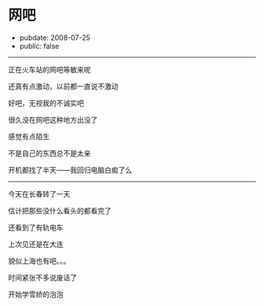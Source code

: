 # 网吧

- pubdate: 2008-07-25
- public: false

--------------------------


正在火车站的网吧等敏来呢

还真有点激动，以前都一直说不激动

好吧，无视我的不诚实吧

很久没在网吧这种地方出没了

感觉有点陌生

不是自己的东西总不是太亲

开机都找了半天——我回归电脑白痴了么

-----------------------------------------------------

今天在长春转了一天

估计把那些没什么看头的都看完了

还看到了有轨电车

上次见还是在大连

貌似上海也有吧。。。

时间紧张不多说废话了

开始学雪娇的泡泡
